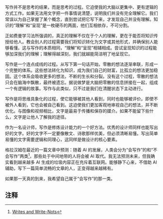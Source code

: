 ---
---


写作并不是思考的结果，而是思考的过程。它迫使我的大脑以更集中、更有逻辑的方式工作。如果无法用文字把一件事情说清楚，说明我们并没有完全理解它。我们常误以为自己掌握了某个概念，直到尝试把它写下来，才发现自己并没有理解。知识的“理解”和“呈现”是一枚硬币的两面，他们互相依存，不可分割。

正如费曼学习法所强调的，真正的理解不仅在于个人的理解，更在于能否将知识传授给他人。教会别人的过程需要我们将知识转化为文字或其他形式，并确保别人能够看懂。这与写作的本质相同，“理解”和“呈现”相辅相成。尝试呈现知识的过程能够加深我们的理解；理解得越深刻，我们就越能简洁明了地呈现它。

写作是一个连点成线的过程。从写下第一句话开始，零散的想法逐渐串联，形成一个完整的体系。这些想法转化为知识，成为我们自己的财富，比孤立的想法更加稳固。这个体系会吸收更多的想法，不断的生长和分裂。没有这个过程，零散的想法只会在脑海中飘散，最终被遗忘。据说做梦是大脑把零散的信息拼接在一起，组成一个有逻辑的故事。写作与此类似，只不过是我们在清醒状态下主动进行。

写作是将思维具象化的过程，使它能够被其他人看到，同时也能够被评价。即使不被外人看到，它也会被自己看到。这迫使我们更加客观地审视自己的想法，并不断优化。与图像和视频相比，文字是最易于传播和保存的媒介。如果不能留下些什么，文字是让他人了解我的途径。

作为一名设计师，写作是修炼设计能力的一个好方法。优秀的设计师同样也能写出好的文字。好的文字不一定要像散文、诗歌那样优美，但必须清晰易懂。写出简单易懂的文字需要逻辑和同理心，这同样是做设计的核心要素。

格拉汉姆在最近的一篇文章中预测：随着 AI 的发展，人类会分为“会写作”的和“不会写作”两类[^1]，那些处于中间地带的人将会被 AI 取代。我无法预测未来，但我确实看到越来越多 AI 生成的垃圾内容正在充斥着互联网。能够静下心来，不借助 AI 辅助，写下一篇简单流畅的文章的人，正变得越来越稀有。

如果那一天真的到来，我希望自己属于“会写作”的那一类。

## 注释

[^1]: [Writes and Write-Nots](https://www.paulgraham.com/writes.html)

